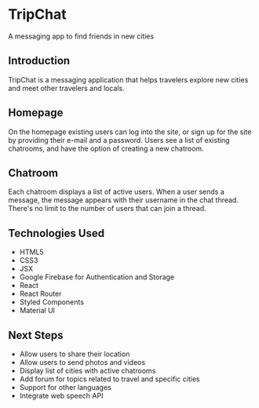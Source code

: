 # TripChat
A messaging app to find friends in new cities

## Introduction

TripChat is a messaging application that helps travelers explore new cities and meet other travelers and locals. 

## Homepage

On the homepage existing users can log into the site, or sign up for the site by providing their e-mail and a password. Users see a list of existing chatrooms, and have the option of creating a new chatroom. 

## Chatroom

Each chatroom displays a list of active users. When a user sends a message, the message appears with their username in the chat thread. There's no limit to the number of users that can join a thread. 

## Technologies Used

- HTML5
- CSS3
- JSX
- Google Firebase for Authentication and Storage
- React
- React Router
- Styled Components
- Material UI

## Next Steps

- Allow users to share their location
- Allow users to send photos and videos
- Display list of cities with active chatrooms
- Add forum for topics related to travel and specific cities
- Support for other languages
- Integrate web speech API
